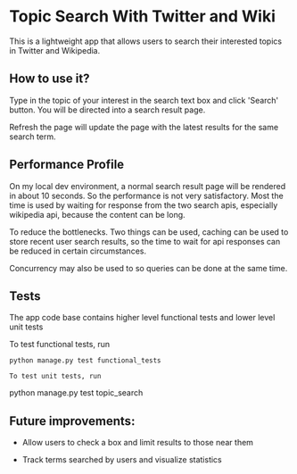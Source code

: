 # Topic Search With Twitter and Wiki

This is a lightweight app that allows users to search their interested topics in Twitter and Wikipedia.

## How to use it?

Type in the topic of your interest in the search text box and click 'Search' button. You will be directed into a
search result page. 

Refresh the page will update the page with the latest results for the same search term.

## Performance Profile

On my local dev environment, a normal search result page will be rendered in about 10 seconds. So the performance is
not very satisfactory. Most the time is used by waiting for response from the two search apis, especially wikipedia api, 
because the content can be long.

To reduce the bottlenecks. Two things can be used, caching can be used to store recent user search results, so the 
time to wait for api responses can be reduced in certain circumstances.

Concurrency may also be used to so queries can be done at the same time.

## Tests

The app code base contains higher level functional tests and lower level unit tests

To test functional tests, run

```
python manage.py test functional_tests
```

```
To test unit tests, run
```

python manage.py test topic_search

## Future improvements:

- Allow users to check a box and limit results to those near them

- Track terms searched by users and visualize statistics





